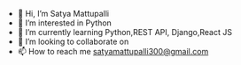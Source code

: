 - 👋 Hi, I’m Satya Mattupalli
- 👀 I’m interested in Python 
- 🌱 I’m currently learning Python,REST API, Django,React JS
- 💞️ I’m looking to collaborate on 
- 📫 How to reach me satyamattupalli300@gmail.com

<!---
satya100/satya100 is a ✨ special ✨ repository because its `README.md` (this file) appears on your GitHub profile.
You can click the Preview link to take a look at your changes.
--->
